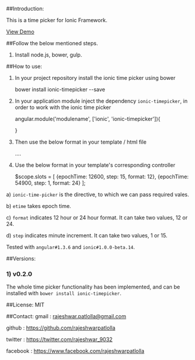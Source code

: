 ##Introduction:

This is a time picker for Ionic Framework.

[View Demo](http://rajeshwarpatlolla.github.io/TimePickerForIonicFramework/demo/ "Demo") 


##Follow the below mentioned steps.

1) Install node.js, bower, gulp.

##How to use:

1) In your project repository install the ionic time picker using bower

    bower install ionic-timepicker --save
    
2) In your application module inject the dependency `ionic-timepicker`, in order to work with the ionic time picker
    
    angular.module('modulename', ['ionic', 'ionic-timepicker']){
    
    }

3) Then use the below format in your template / html file

    <ionic-time-picker etime="slots[0].epochTime" format="12" step="15">    
      ....
    </ionic-time-picker>

4) Use the below format in your template's corresponding controller

    $scope.slots = [
          {epochTime: 12600, step: 15, format: 12},
          {epochTime: 54900, step: 1, format: 24}
     ];

a) `ionic-time-picker` is the directive, to which we can pass required vales.

b) `etime` takes epoch time.
	
c) `format` indicates 12 hour or 24 hour format. It can take two values, 12 or 24.

d) `step` indicates minute increment. It can take two values, 1 or 15.


Tested with `angular#1.3.6` and `ionic#1.0.0-beta.14`. 

 
##Versions:

### 1) v0.2.0
The whole time picker functionality has been implemented, and can be installed with `bower install ionic-timepicker`.


##License:
MIT

##Contact:
gmail : rajeshwar.patlolla@gmail.com

github : https://github.com/rajeshwarpatlolla

twitter : https://twitter.com/rajeshwar_9032

facebook : https://www.facebook.com/rajeshwarpatlolla